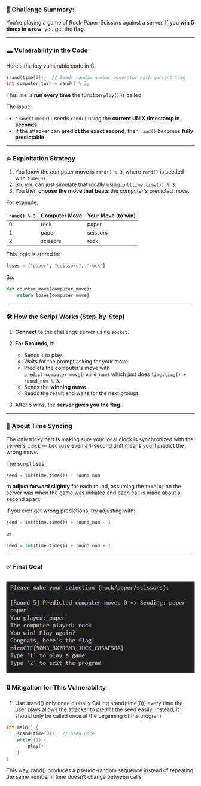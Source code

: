 ### 🧠 Challenge Summary:

You're playing a game of Rock-Paper-Scissors against a server. If you **win 5 times in a row**, you get the **flag**.

---

### 🕳️ Vulnerability in the Code

Here's the key vulnerable code in C:

```c
srand(time(0));  // Seeds random number generator with current time
int computer_turn = rand() % 3;
```

This line is **run every time** the function `play()` is called.

The issue:

* `srand(time(0))` seeds `rand()` using the **current UNIX timestamp in seconds**.
* If the attacker can **predict the exact second**, then `rand()` becomes **fully predictable**.

---

### 💥 Exploitation Strategy

1. You know the computer move is `rand() % 3`, where `rand()` is seeded with `time(0)`.
2. So, you can just simulate that locally using `int(time.time()) % 3`.
3. You then **choose the move that beats** the computer's predicted move.

For example:

| `rand() % 3` | Computer Move | Your Move (to win) |
| ------------ | ------------- | ------------------ |
| 0            | rock          | paper              |
| 1            | paper         | scissors           |
| 2            | scissors      | rock               |

This logic is stored in:

```python
loses = ["paper", "scissors", "rock"]
```

So:

```python
def counter_move(computer_move):
    return loses[computer_move]
```

---

### 🛠️ How the Script Works (Step-by-Step)

1. **Connect** to the challenge server using `socket`.
2. **For 5 rounds**, it:

   * Sends `1` to play.
   * Waits for the prompt asking for your move.
   * Predicts the computer's move with `predict_computer_move(round_num)` which just does `time.time() + round_num % 3`.
   * Sends the **winning move**.
   * Reads the result and waits for the next prompt.
3. After 5 wins, the **server gives you the flag.**

---

### 🔁 About Time Syncing

The only tricky part is making sure your local clock is synchronized with the server’s clock — because even a 1-second drift means you’ll predict the wrong move.

The script uses:

```python
seed = int(time.time()) + round_num
```

to **adjust forward slightly** for each round, assuming the `time(0)` on the server was when the game was initiated and each call is made about a second apart.

If you ever get wrong predictions, try adjusting with:

```python
seed = int(time.time()) + round_num - 1
```

or

```python
seed = int(time.time()) + round_num + 1
```

---

### ✅ Final Goal

![result](./img/result.png)
---



### 🔒 Mitigation for This Vulnerability


1. Use srand() only once globally
Calling srand(time(0)) every time the user plays allows the attacker to predict the seed easily. Instead, it should only be called once at the beginning of the program.

```c
int main() {
    srand(time(0));  // Seed once
    while (1) {
        play();
    }
}
```
This way, rand() produces a pseudo-random sequence instead of repeating the same number if time doesn’t change between calls.

